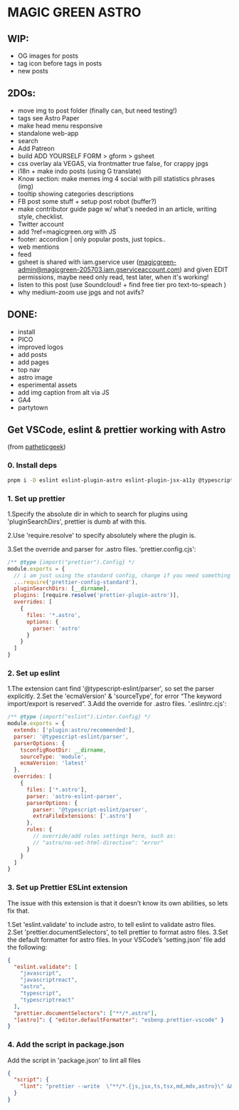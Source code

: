 # MAGIC GREEN ASTRO

## WIP:

- OG images for posts
- tag icon before tags in posts
- new posts

## 2DOs:

- move img to post folder (finally can, but need testing!)
- tags see Astro Paper
- make head menu responsive
- standalone web-app
- search
- Add Patreon
- build ADD YOURSELF FORM > gform > gsheet
- css overlay ala VEGAS, via frontmatter true false, for crappy jpgs
- i18n + make indo posts (using G translate)
- Know section: make memes img 4 social with pill statistics phrases (img)
- tooltip showing categories descriptions
- FB post some stuff + setup post robot (buffer?)
- make contributor guide page w/ what's needed in an article, writing style, checklist.
- Twitter account
- add ?ref=magicgreen.org with JS
- footer: accordion | only popular posts, just topics..
- web mentions
- feed
- gsheet is shared with iam.gservice user (magicgreen-admin@magicgreen-205703.iam.gserviceaccount.com) and given EDIT permissions, maybe need only read, test later, when it's working!
- listen to this post (use Soundcloud! + find free tier pro text-to-speach )
- why medium-zoom use jpgs and not avifs?

## DONE:

- install
- PICO
- improved logos
- add posts
- add pages
- top nav
- astro image
- esperimental assets
- add img caption from alt via JS
- GA4
- partytown

## Get VSCode, eslint & prettier working with Astro

(from [patheticgeek](https://patheticgeek.dev/blog/astro-prettier-eslint-vscode))

### 0. Install deps

```sh
pnpm i -D eslint eslint-plugin-astro eslint-plugin-jsx-a11y @typescript-eslint/parser prettier prettier-config-standard prettier-plugin-astro
```

### 1. Set up prettier

1.Specify the absolute dir in which to search for plugins using 'pluginSearchDirs', prettier is dumb af with this.

2.Use 'require.resolve' to specify absolutely where the plugin is.

3.Set the override and parser for .astro files.
'prettier.config.cjs':

```cjs
/** @type {import("prettier").Config} */
module.exports = {
  // i am just using the standard config, change if you need something else
  ...require('prettier-config-standard'),
  pluginSearchDirs: [__dirname],
  plugins: [require.resolve('prettier-plugin-astro')],
  overrides: [
    {
      files: '*.astro',
      options: {
        parser: 'astro'
      }
    }
  ]
}
```

### 2. Set up eslint

1.The extension cant find '@typescript-eslint/parser', so set the parser explicitly.
2.Set the 'ecmaVersion' & 'sourceType', for error “The keyword import/export is reserved”.
3.Add the override for .astro files.
'.eslintrc.cjs':

```cjs
/** @type {import("eslint").Linter.Config} */
module.exports = {
  extends: ['plugin:astro/recommended'],
  parser: '@typescript-eslint/parser',
  parserOptions: {
    tsconfigRootDir: __dirname,
    sourceType: 'module',
    ecmaVersion: 'latest'
  },
  overrides: [
    {
      files: ['*.astro'],
      parser: 'astro-eslint-parser',
      parserOptions: {
        parser: '@typescript-eslint/parser',
        extraFileExtensions: ['.astro']
      },
      rules: {
        // override/add rules settings here, such as:
        // "astro/no-set-html-directive": "error"
      }
    }
  ]
}
```

### 3. Set up Prettier ESLint extension

The issue with this extension is that it doesn’t know its own abilities, so lets fix that.

1.Set 'eslint.validate' to include astro, to tell eslint to validate astro files.
2.Set 'prettier.documentSelectors', to tell prettier to format astro files.
3.Set the default formatter for astro files.
In your VSCode’s 'setting.json' file add the following:

```json
{
  "eslint.validate": [
    "javascript",
    "javascriptreact",
    "astro",
    "typescript",
    "typescriptreact"
  ],
  "prettier.documentSelectors": ["**/*.astro"],
  "[astro]": { "editor.defaultFormatter": "esbenp.prettier-vscode" }
}
```

### 4. Add the script in package.json

Add the script in 'package.json' to lint all files

```json
{
  "script": {
    "lint": "prettier --write  \"**/*.{js,jsx,ts,tsx,md,mdx,astro}\" && eslint --fix \"src/**/*.{js,ts,jsx,tsx,astro}\""
  }
}
```
